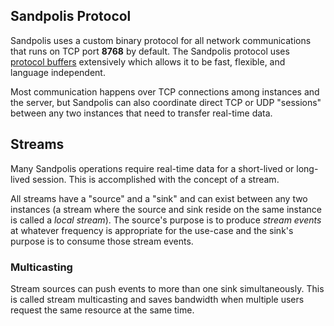 ## Sandpolis Protocol
Sandpolis uses a custom binary protocol for all network communications that runs on TCP port **8768** by default. The Sandpolis protocol uses [protocol buffers](https://developers.google.com/protocol-buffers) extensively which allows it to be fast, flexible, and language independent.

Most communication happens over TCP connections among instances and the server, but Sandpolis can also coordinate direct TCP or UDP "sessions" between any two instances that need to transfer real-time data.

## Streams
Many Sandpolis operations require real-time data for a short-lived or long-lived session. This is accomplished with the concept of a stream.

All streams have a "source" and a "sink" and can exist between any two instances (a stream where the source and sink reside on the same instance is called a _local stream_). The source's purpose is to produce _stream events_ at whatever frequency is appropriate for the use-case and the sink's purpose is to consume those stream events.

### Multicasting
Stream sources can push events to more than one sink simultaneously. This is called stream multicasting and saves bandwidth when multiple users request the same resource at the same time.